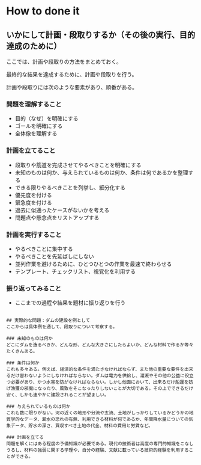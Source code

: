 # How to done it
## いかにして計画・段取りするか（その後の実行、目的達成のために）

ここでは、計画や段取りの方法をまとめておく。

最終的な結果を達成するために、計画や段取りを行う。

計画や段取りには次のような要素があり、順番がある。

### 問題を理解すること
- 目的（なぜ）を明確にする
- ゴールを明確にする
- 全体像を理解する

### 計画を立てること
- 段取りや筋道を完成させてやるべきことを明確にする
- 未知のものは何か、与えられているものは何か、条件は何であるかを整理する
- できる限りやるべきことを列挙し、細分化する
- 優先度を付ける
- 緊急度を付ける
- 過去に似通ったケースがないかを考える
- 問題点や懸念点をリストアップする

### 計画を実行すること
- やるべきことに集中する
- やるべきことを先延ばしにしない
- 並列作業を避けるために、ひとつひとつの作業を最速で終わらせる
- テンプレート、チェックリスト、視覚化を利用する

### 振り返ってみること
- ここまでの過程や結果を題材に振り返りを行う

~~~~

## 実際的な問題：ダムの建設を例として
ここからは具体例を通して、段取りについて考察する。

### 未知のものは何か
どこにダムを造るべきか、どんな形、どんな大きさにしたらよいか、どんな材料で作るか等々たくさんある。

### 条件は何か
これも多々ある。例えば、経済的な条件を満たさなければならず、また他の重要な要件を出来るだけ害わないようにしなければならない。ダムは電力を供給し、灌漑やその他の公益に役立つ必要があり、かつ水害を防がなければならない。しかし他面において、出来るだけ船運を妨げ漁獲の邪魔になったり、風致をそこなったりしないことが大切である。その上でできるだけ安く、しかも速やかに建設されることが望ましい。

### 与えられているものは何か
これも数に限りがない。河の近くの地形や分流や支流、土地がしっかりしているかどうかの地質学的なデータ、漏水の恐れの有無、利用できる材料が何であるか、年間降水量についての気象データ、貯水の深さ、買収すべき土地の代金、材料の費用と労賃など。

### 計画を立てる
問題を解くにはある程度の予備知識が必要である。現代の技術者は高度の専門的知識をこなしうるし、材料の強弱に関する学理や、自分の経験、文献に載っている技術的経験を利用することができる。
